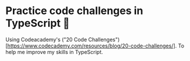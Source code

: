 # Practice code challenges in TypeScript :tada:

Using Codeacademy's ("20 Code Challenges")[https://www.codecademy.com/resources/blog/20-code-challenges/]. To help me improve my skills in TypeScript.


